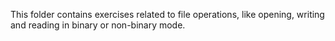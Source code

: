This folder contains exercises related to file operations, like opening, writing and reading in binary or non-binary mode.
